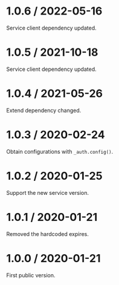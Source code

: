 # 1.0.6 / 2022-05-16

Service client dependency updated.

# 1.0.5 / 2021-10-18

Service client dependency updated.

# 1.0.4 / 2021-05-26

Extend dependency changed.

# 1.0.3 / 2020-02-24

Obtain configurations with `_auth.config()`.

# 1.0.2 / 2020-01-25

Support the new service version.

# 1.0.1 / 2020-01-21

Removed the hardcoded expires.

# 1.0.0 / 2020-01-21

First public version.

